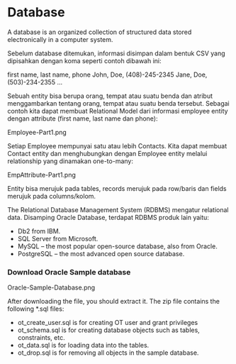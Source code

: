 Database 
========

A database is an organized collection of structured data stored electronically in a computer system.

Sebelum database ditemukan, informasi disimpan dalam bentuk CSV yang dipisahkan dengan koma seperti contoh dibawah ini:

first name, last name, phone
John, Doe, (408)-245-2345
Jane, Doe, (503)-234-2355
...

Sebuah entity bisa berupa orang, tempat atau suatu benda dan atribut menggambarkan tentang orang, tempat atau suatu benda tersebut. Sebagai contoh kita dapat membuat Relational Model dari informasi employee entity dengan attribute (first name, last name dan phone):

Employee-Part1.png

Setiap Employee mempunyai satu atau lebih Contacts. Kita dapat membuat Contact entity dan menghubungkan dengan Employee entity melalui relationship yang dinamakan one-to-many:

EmpAttribute-Part1.png

Entity bisa merujuk pada tables, records merujuk pada row/baris dan fields merujuk pada columns/kolom.

The Relational Database Management System (RDBMS) mengatur relational data. Disamping Oracle Database, terdapat RDBMS produk lain yaitu: 
- Db2 from IBM.
- SQL Server from Microsoft.
- MySQL – the most popular open-source database, also from Oracle.
- PostgreSQL – the most advanced open source database.


### Download Oracle Sample database

Oracle-Sample-Database.png

After downloading the file, you should extract it. The zip file contains the following *.sql files:
-  ot_create_user.sql is for creating OT user and grant privileges
-  ot_schema.sql is for creating database objects such as tables, constraints, etc.
-  ot_data.sql is for loading data into the tables.
-  ot_drop.sql is for removing all objects in the sample database.

